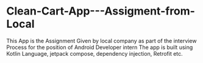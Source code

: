 # Clean-Cart-App---Assigment-from-Local
This App is the Assignment Given by local company as part of the interview Process for the position of Android Developer intern 
The app is built using Kotlin Language, jetpack compose, dependency injection, Retrofit etc.
